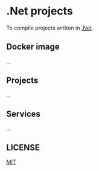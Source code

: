 # .Net projects

To compile projects written in [.Net]().

## Docker image

...

## Projects

...

## Services

...

## LICENSE

[MIT](./LICENSE)
